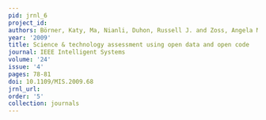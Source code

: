 ```yaml
---
pid: jrnl_6
project_id: 
authors: Börner, Katy, Ma, Nianli, Duhon, Russell J. and Zoss, Angela M.
year: '2009'
title: Science & technology assessment using open data and open code
journal: IEEE Intelligent Systems
volume: '24'
issue: '4'
pages: 78-81
doi: 10.1109/MIS.2009.68
jrnl_url: 
order: '5'
collection: journals
---
```

